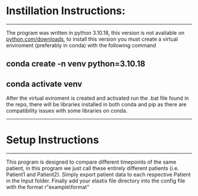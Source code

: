 # Instillation Instructions:
---
The program was written in python 3.10.18, this version is not avaliable on [python.com/downloads](https://www.python.org/downloads/), to install this version you must create a virtual enviroment (preferably in conda) with the following command

## conda create -n venv python=3.10.18
## conda activate venv

After the virtual eviroment is created and activated run the .bat file found in the repo, there will be libraries installed in both conda and pip as there are compatibility issues with some libraries on conda.

---
# Setup Instructions 
---
This program is designed to compare different timepoints of the same patient, in this program we just call these entirely different patients (i.e. Patient1 and Patient2). Simply export patient data to each respective Patient in the Input folder. Finally add your elastix file directory into the config file with the format r"example\format" 

